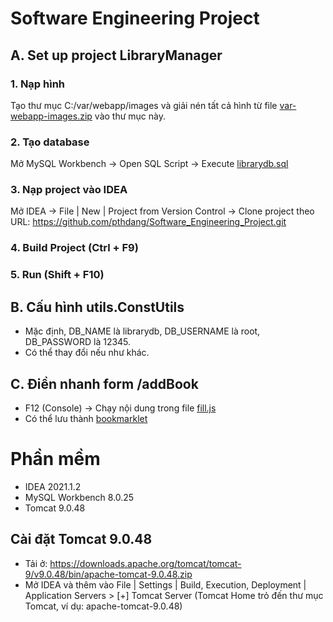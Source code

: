 # Software Engineering Project

## A. Set up project LibraryManager

### 1. Nạp hình
Tạo thư mục C:/var/webapp/images và giải nén tất cả hình từ file [var-webapp-images.zip](https://github.com/pthdang/Software_Engineering_Project/blob/main/init/var-webapp-images.zip) vào thư mục này.

### 2. Tạo database
Mở MySQL Workbench → Open SQL Script → Execute [librarydb.sql](https://github.com/pthdang/Software_Engineering_Project/blob/main/init/librarydb.sql)

### 3. Nạp project vào IDEA
Mở IDEA → File | New | Project from Version Control → Clone project theo URL: https://github.com/pthdang/Software_Engineering_Project.git

### 4. Build Project (Ctrl + F9)

### 5. Run (Shift + F10)

## B. Cấu hình utils.ConstUtils
* Mặc định, DB_NAME là librarydb, DB_USERNAME là root, DB_PASSWORD là 12345.
* Có thể thay đổi nếu như khác.

## C. Điền nhanh form /addBook
* F12 (Console) → Chạy nội dung trong file [fill.js](https://github.com/pthdang/Software_Engineering_Project/blob/main/init/fill.js)
* Có thể lưu thành [bookmarklet](https://chriszarate.github.io/bookmarkleter/)

# Phần mềm
* IDEA 2021.1.2
* MySQL Workbench 8.0.25
* Tomcat 9.0.48

## Cài đặt Tomcat 9.0.48
* Tải ở: https://downloads.apache.org/tomcat/tomcat-9/v9.0.48/bin/apache-tomcat-9.0.48.zip
* Mở IDEA và thêm vào File | Settings | Build, Execution, Deployment | Application Servers > [+] Tomcat Server (Tomcat Home trỏ đến thư mục Tomcat, ví dụ: apache-tomcat-9.0.48)